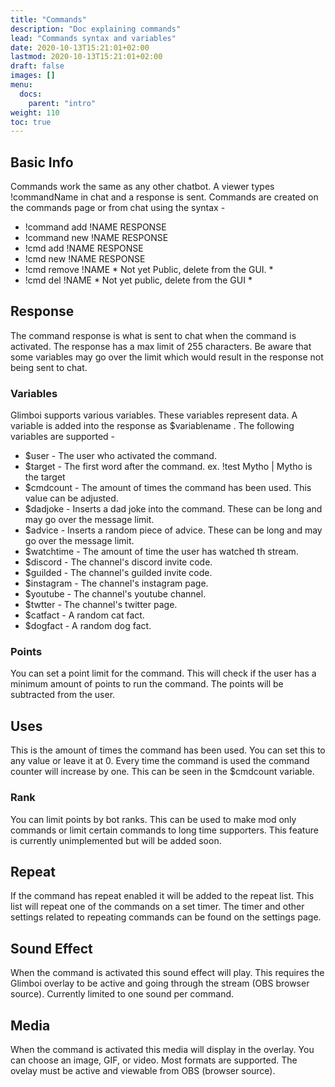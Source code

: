 ```yaml
---
title: "Commands"
description: "Doc explaining commands"
lead: "Commands syntax and variables"
date: 2020-10-13T15:21:01+02:00
lastmod: 2020-10-13T15:21:01+02:00
draft: false
images: []
menu: 
  docs:
    parent: "intro"
weight: 110
toc: true
---
```


## Basic Info

Commands work the same as any other chatbot. A viewer types !commandName in chat and a response is sent. Commands are created on the commands page or from chat using the syntax - 

- !command add !NAME RESPONSE 
- !command new !NAME RESPONSE
- !cmd add !NAME RESPONSE
- !cmd new !NAME RESPONSE
- !cmd remove !NAME * Not yet Public, delete from the GUI. *
- !cmd del !NAME * Not yet public, delete from the GUI *


## Response

The command response is what is sent to chat when the command is activated. The response has a max limit of 255 characters. Be aware that some variables may go over the limit which would result in the response not being sent to chat.

### Variables

Glimboi supports various variables. These variables represent data. A variable is added into the response as $variablename .
The following variables are supported - 
- $user - The user who activated the command.
- $target - The first word after the command. ex. !test Mytho | Mytho is the target
- $cmdcount - The amount of times the command has been used. This value can be adjusted.
- $dadjoke - Inserts a dad joke into the command. These can be long and may go over the message limit.
- $advice - Inserts a random piece of advice. These can be long and may go over the message limit.
- $watchtime - The amount of time the user has watched th stream.
- $discord - The channel's discord invite code.
- $guilded - The channel's guilded invite code.
- $instagram - The channel's instagram page.
- $youtube - The channel's youtube channel.
- $twtter - The channel's twitter page.
- $catfact - A random cat fact.
- $dogfact - A random dog fact.


### Points

You can set a point limit for the command. This will check if the user has a minimum amount of points to run the command. The points will be subtracted from the user. 

## Uses

This is the amount of times the command has been used. You can set this to any value or leave it at 0. Every time the command is used the command counter will increase by one. This can be seen in the $cmdcount variable.

### Rank

You can limit points by bot ranks. This can be used to make mod only commands or limit certain commands to long time supporters.
This feature is currently unimplemented but will be added soon.

## Repeat

If the command has repeat enabled it will be added to the repeat list. This list will repeat one of the commands on a set timer. The timer and other settings related to repeating commands can be found on the settings page. 

## Sound Effect

When the command is activated this sound effect will play. This requires the Glimboi overlay to be active and going through the stream (OBS browser source). Currently limited to one sound per command.

## Media

When the command is activated this media will display in the overlay. You can choose an image, GIF, or video. Most formats are supported. The ovelay must be active and viewable from OBS (browser source).
